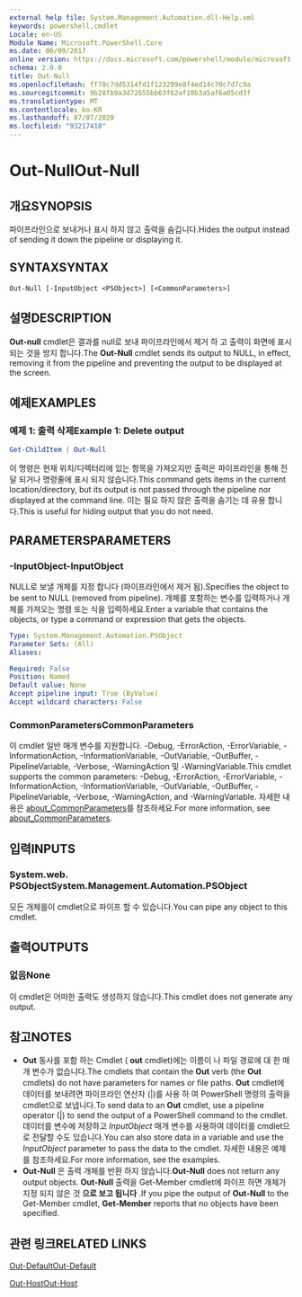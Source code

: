 ```yaml
---
external help file: System.Management.Automation.dll-Help.xml
keywords: powershell,cmdlet
Locale: en-US
Module Name: Microsoft.PowerShell.Core
ms.date: 06/09/2017
online version: https://docs.microsoft.com/powershell/module/microsoft.powershell.core/out-null?view=powershell-7.1&WT.mc_id=ps-gethelp
schema: 2.0.0
title: Out-Null
ms.openlocfilehash: ff70c7dd5314fd1f123299e8f4ed14c70c7d7c9a
ms.sourcegitcommit: 9b28fb9a3d72655bb63f62af18b3a5af6a05cd3f
ms.translationtype: MT
ms.contentlocale: ko-KR
ms.lasthandoff: 07/07/2020
ms.locfileid: "93217418"
---
```

# <span data-ttu-id="4738f-103">Out-Null</span><span class="sxs-lookup"><span data-stu-id="4738f-103">Out-Null</span></span>

## <span data-ttu-id="4738f-104">개요</span><span class="sxs-lookup"><span data-stu-id="4738f-104">SYNOPSIS</span></span>
<span data-ttu-id="4738f-105">파이프라인으로 보내거나 표시 하지 않고 출력을 숨깁니다.</span><span class="sxs-lookup"><span data-stu-id="4738f-105">Hides the output instead of sending it down the pipeline or displaying it.</span></span>

## <span data-ttu-id="4738f-106">SYNTAX</span><span class="sxs-lookup"><span data-stu-id="4738f-106">SYNTAX</span></span>

```
Out-Null [-InputObject <PSObject>] [<CommonParameters>]
```

## <span data-ttu-id="4738f-107">설명</span><span class="sxs-lookup"><span data-stu-id="4738f-107">DESCRIPTION</span></span>

<span data-ttu-id="4738f-108">**Out-null** cmdlet은 결과를 null로 보내 파이프라인에서 제거 하 고 출력이 화면에 표시 되는 것을 방지 합니다.</span><span class="sxs-lookup"><span data-stu-id="4738f-108">The **Out-Null** cmdlet sends its output to NULL, in effect, removing it from the pipeline and preventing the output to be displayed at the screen.</span></span>

## <span data-ttu-id="4738f-109">예제</span><span class="sxs-lookup"><span data-stu-id="4738f-109">EXAMPLES</span></span>

### <span data-ttu-id="4738f-110">예제 1: 출력 삭제</span><span class="sxs-lookup"><span data-stu-id="4738f-110">Example 1: Delete output</span></span>

```powershell
Get-ChildItem | Out-Null
```

<span data-ttu-id="4738f-111">이 명령은 현재 위치/디렉터리에 있는 항목을 가져오지만 출력은 파이프라인을 통해 전달 되거나 명령줄에 표시 되지 않습니다.</span><span class="sxs-lookup"><span data-stu-id="4738f-111">This command gets items in the current location/directory, but its output is not passed through the pipeline nor displayed at the command line.</span></span>
<span data-ttu-id="4738f-112">이는 필요 하지 않은 출력을 숨기는 데 유용 합니다.</span><span class="sxs-lookup"><span data-stu-id="4738f-112">This is useful for hiding output that you do not need.</span></span>

## <span data-ttu-id="4738f-113">PARAMETERS</span><span class="sxs-lookup"><span data-stu-id="4738f-113">PARAMETERS</span></span>

### <span data-ttu-id="4738f-114">-InputObject</span><span class="sxs-lookup"><span data-stu-id="4738f-114">-InputObject</span></span>

<span data-ttu-id="4738f-115">NULL로 보낼 개체를 지정 합니다 (파이프라인에서 제거 됨).</span><span class="sxs-lookup"><span data-stu-id="4738f-115">Specifies the object to be sent to NULL (removed from pipeline).</span></span>
<span data-ttu-id="4738f-116">개체를 포함하는 변수를 입력하거나 개체를 가져오는 명령 또는 식을 입력하세요.</span><span class="sxs-lookup"><span data-stu-id="4738f-116">Enter a variable that contains the objects, or type a command or expression that gets the objects.</span></span>

```yaml
Type: System.Management.Automation.PSObject
Parameter Sets: (All)
Aliases:

Required: False
Position: Named
Default value: None
Accept pipeline input: True (ByValue)
Accept wildcard characters: False
```

### <span data-ttu-id="4738f-117">CommonParameters</span><span class="sxs-lookup"><span data-stu-id="4738f-117">CommonParameters</span></span>

<span data-ttu-id="4738f-118">이 cmdlet 일반 매개 변수를 지원합니다. -Debug, -ErrorAction, -ErrorVariable, -InformationAction, -InformationVariable, -OutVariable, -OutBuffer, -PipelineVariable, -Verbose, -WarningAction 및 -WarningVariable.</span><span class="sxs-lookup"><span data-stu-id="4738f-118">This cmdlet supports the common parameters: -Debug, -ErrorAction, -ErrorVariable, -InformationAction, -InformationVariable, -OutVariable, -OutBuffer, -PipelineVariable, -Verbose, -WarningAction, and -WarningVariable.</span></span> <span data-ttu-id="4738f-119">자세한 내용은 [about_CommonParameters](https://go.microsoft.com/fwlink/?LinkID=113216)를 참조하세요.</span><span class="sxs-lookup"><span data-stu-id="4738f-119">For more information, see [about_CommonParameters](https://go.microsoft.com/fwlink/?LinkID=113216).</span></span>

## <span data-ttu-id="4738f-120">입력</span><span class="sxs-lookup"><span data-stu-id="4738f-120">INPUTS</span></span>

### <span data-ttu-id="4738f-121">System.web. PSObject</span><span class="sxs-lookup"><span data-stu-id="4738f-121">System.Management.Automation.PSObject</span></span>

<span data-ttu-id="4738f-122">모든 개체를이 cmdlet으로 파이프 할 수 있습니다.</span><span class="sxs-lookup"><span data-stu-id="4738f-122">You can pipe any object to this cmdlet.</span></span>

## <span data-ttu-id="4738f-123">출력</span><span class="sxs-lookup"><span data-stu-id="4738f-123">OUTPUTS</span></span>

### <span data-ttu-id="4738f-124">없음</span><span class="sxs-lookup"><span data-stu-id="4738f-124">None</span></span>

<span data-ttu-id="4738f-125">이 cmdlet은 어떠한 출력도 생성하지 않습니다.</span><span class="sxs-lookup"><span data-stu-id="4738f-125">This cmdlet does not generate any output.</span></span>

## <span data-ttu-id="4738f-126">참고</span><span class="sxs-lookup"><span data-stu-id="4738f-126">NOTES</span></span>

* <span data-ttu-id="4738f-127">**Out** 동사를 포함 하는 Cmdlet ( **out** cmdlet)에는 이름이 나 파일 경로에 대 한 매개 변수가 없습니다.</span><span class="sxs-lookup"><span data-stu-id="4738f-127">The cmdlets that contain the **Out** verb (the **Out** cmdlets) do not have parameters for names or file paths.</span></span> <span data-ttu-id="4738f-128">**Out** cmdlet에 데이터를 보내려면 파이프라인 연산자 (|)를 사용 하 여 PowerShell 명령의 출력을 cmdlet으로 보냅니다.</span><span class="sxs-lookup"><span data-stu-id="4738f-128">To send data to an **Out** cmdlet, use a pipeline operator (|) to send the output of a PowerShell command to the cmdlet.</span></span> <span data-ttu-id="4738f-129">데이터를 변수에 저장하고 *InputObject* 매개 변수를 사용하여 데이터를 cmdlet으로 전달할 수도 있습니다.</span><span class="sxs-lookup"><span data-stu-id="4738f-129">You can also store data in a variable and use the *InputObject* parameter to pass the data to the cmdlet.</span></span> <span data-ttu-id="4738f-130">자세한 내용은 예제를 참조하세요.</span><span class="sxs-lookup"><span data-stu-id="4738f-130">For more information, see the examples.</span></span>
* <span data-ttu-id="4738f-131">**Out-Null** 은 출력 개체를 반환 하지 않습니다.</span><span class="sxs-lookup"><span data-stu-id="4738f-131">**Out-Null** does not return any output objects.</span></span> <span data-ttu-id="4738f-132">**Out-Null** 출력을 Get-Member cmdlet에 파이프 하면 개체가 지정 되지 않은 것 **으로 보고 됩니다** .</span><span class="sxs-lookup"><span data-stu-id="4738f-132">If you pipe the output of **Out-Null** to the Get-Member cmdlet, **Get-Member** reports that no objects have been specified.</span></span>

## <span data-ttu-id="4738f-133">관련 링크</span><span class="sxs-lookup"><span data-stu-id="4738f-133">RELATED LINKS</span></span>

[<span data-ttu-id="4738f-134">Out-Default</span><span class="sxs-lookup"><span data-stu-id="4738f-134">Out-Default</span></span>](Out-Default.md)

[<span data-ttu-id="4738f-135">Out-Host</span><span class="sxs-lookup"><span data-stu-id="4738f-135">Out-Host</span></span>](Out-Host.md)

